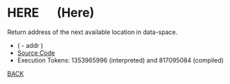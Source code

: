 # HERE &emsp; (Here)
Return address of the next available location in data-space.
* ( - addr )
* [Source Code](../words/core/Here.cs)
* Execution Tokens: 1353965996 (interpreted) and 817095084 (compiled)


[BACK](builtins.md#Here)
